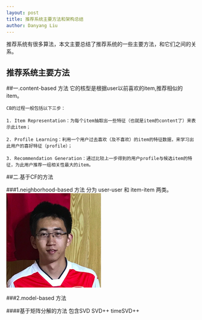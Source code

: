 ```yaml
---
layout: post
title: 推荐系统主要方法和架构总结
author: Danyang Liu
---
```


推荐系统有很多算法，本文主要总结了推荐系统的一些主要方法，和它们之间的关系。

推荐系统主要方法
-----


##一.content-based 方法
    它的核型是根据user以前喜欢的item,推荐相似的item。
    
    CB的过程一般包括以下三步：
    
    1. Item Representation：为每个item抽取出一些特征（也就是item的content了）来表示此item；
    
    2. Profile Learning：利用一个用户过去喜欢（及不喜欢）的item的特征数据，来学习出此用户的喜好特征（profile）；
    
    3. Recommendation Generation：通过比较上一步得到的用户profile与候选item的特征，为此用户推荐一组相关性最大的item。
    
##二.基于CF的方法

###1.neighborhood-based 方法
    分为 user-user 和 item-item 两类。
   ![image01](../images/avatar.png)

###2.model-based 方法

####基于矩阵分解的方法
    包含SVD SVD++ timeSVD++
    
    
    